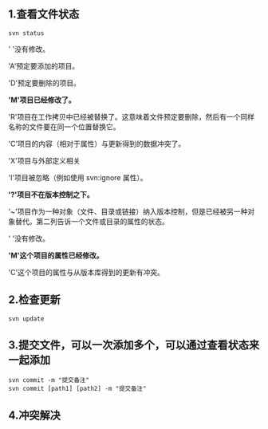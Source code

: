 ## 1.查看文件状态

```svn
svn status
```

' '没有修改。

'A'预定要添加的项目。

'D'预定要删除的项目。

**'M'项目已经修改了。**

'R'项目在工作拷贝中已经被替换了。这意味着文件预定要删除，然后有一个同样名称的文件要在同一个位置替换它。

'C'项目的内容（相对于属性）与更新得到的数据冲突了。

'X'项目与外部定义相关

'I'项目被忽略（例如使用 svn:ignore 属性）。

**'?'项目不在版本控制之下。**

'~'项目作为一种对象（文件、目录或链接）纳入版本控制，但是已经被另一种对象替代。第二列告诉一个文件或目录的属性的状态。

' '没有修改。

**'M'这个项目的属性已经修改。**

'C'这个项目的属性与从版本库得到的更新有冲突。

## 2.检查更新

```svn
svn update
```

## 3.提交文件，可以一次添加多个，可以通过查看状态来一起添加

```
svn commit -m "提交备注"
svn commit [path1] [path2] -m "提交备注"
```

## 4.冲突解决